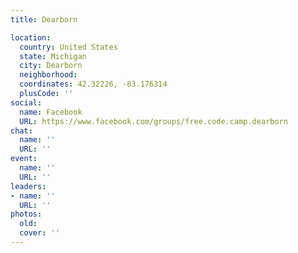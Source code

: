 ```yaml
---
title: Dearborn

location:
  country: United States
  state: Michigan
  city: Dearborn
  neighborhood: 
  coordinates: 42.32226, -83.176314
  plusCode: ''
social:
  name: Facebook
  URL: https://www.facebook.com/groups/free.code.camp.dearborn
chat:
  name: ''
  URL: ''
event:
  name: ''
  URL: ''
leaders:
- name: ''
  URL: ''
photos:
  old: 
  cover: ''
---
```

